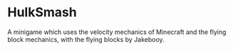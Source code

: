 HulkSmash
=========

A minigame which uses the velocity mechanics of Minecraft and the flying block mechanics, with the flying blocks by Jakebooy.
